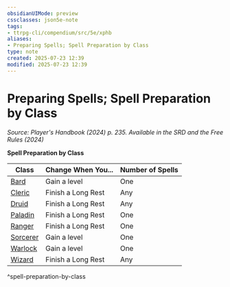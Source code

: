 ```yaml
---
obsidianUIMode: preview
cssclasses: json5e-note
tags:
- ttrpg-cli/compendium/src/5e/xphb
aliases:
- Preparing Spells; Spell Preparation by Class
type: note
created: 2025-07-23 12:39
modified: 2025-07-23 12:39
---
```

# Preparing Spells; Spell Preparation by Class
*Source: Player's Handbook (2024) p. 235. Available in the <span title='Systems Reference Document (5.2)'>SRD</span> and the Free Rules (2024)* 

**Spell Preparation by Class**

| Class | Change When You... | Number of Spells |
|-------|--------------------|------------------|
| [Bard](/03_Mechanics/CLI/classes/bard-xphb.md) | Gain a level | One |
| [Cleric](/03_Mechanics/CLI/classes/cleric-xphb.md) | Finish a Long Rest | Any |
| [Druid](/03_Mechanics/CLI/classes/druid-xphb.md) | Finish a Long Rest | Any |
| [Paladin](/03_Mechanics/CLI/classes/paladin-xphb.md) | Finish a Long Rest | One |
| [Ranger](/03_Mechanics/CLI/classes/ranger-xphb.md) | Finish a Long Rest | One |
| [Sorcerer](/03_Mechanics/CLI/classes/sorcerer-xphb.md) | Gain a level | One |
| [Warlock](/03_Mechanics/CLI/classes/warlock-xphb.md) | Gain a level | One |
| [Wizard](/03_Mechanics/CLI/classes/wizard-xphb.md) | Finish a Long Rest | Any |
^spell-preparation-by-class